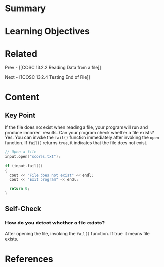 # Summary

# Learning Objectives

# Related
Prev - [[COSC 13.2.2 Reading Data from a file]]

Next - [[COSC 13.2.4 Testing End of File]]
# Content

## Key Point

If the file does not exist when reading a file, your program will run and produce incorrect results. Can your program check whether a file exists? Yes. You can invoke the `fail()` function immediately after invoking the `open` function. If `fail()` returns `true`, it indicates that the file does not exist.

```cpp
​​​​​​​​​​​​​​​​​​​​​​​​​​​​// Open a file​​​​​​​​​​​​​​​​​​​​​​​​​​​​ 
input.open("scores.txt"); 
 
if (input.fail()) 
{ 
  cout << "File does not exist" << endl; 
  cout << "Exit program" << endl; 
 
  return 0; 
} 
```

## Self-Check

### How do you detect whether a file exists?

After opening the file, invoking the `fail()` function. If true, it means file exists.

# References
